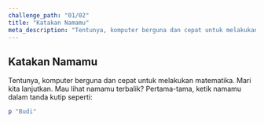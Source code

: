 ```yaml
---
challenge_path: "01/02"
title: "Katakan Namamu"
meta_description: "Tentunya, komputer berguna dan cepat untuk melakukan matematika. Mari kita lanjutkan. Mau lihat namamu terbalik?"
---
```


## Katakan Namamu

Tentunya, komputer berguna dan cepat untuk melakukan matematika. Mari kita lanjutkan. Mau lihat namamu terbalik? Pertama-tama, ketik namamu dalam tanda kutip seperti:

```ruby
p "Budi"
```
